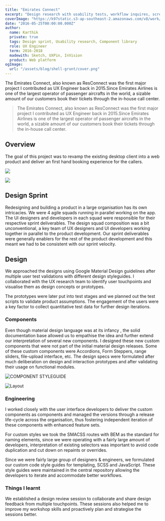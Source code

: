 ```yaml
---
title: "Emirates Connect"
excerpt: "Design research with usability tests, workflow inquires, screen designs and component development"
coverImage: "https://k97static.s3-ap-southeast-2.amazonaws.com/v8/work/cover/ek.png"
date: "2016-05-25T00:00:00.000Z"
author:
  name: Karthik
  private: true
  tags: Design sprint, Usability research, Component library
  role: UX Engineer
  term: 2016-2018
  madewith: Sketch, UXPin, InVision
  product: Web platform
ogImage:
  url: "/assets/blog/shell-grunt/cover.png"
---
```


The Emirates Connect, also known as ResConnect was the first major project I contributed as UX Engineer back in 2015.Since Emirates Airlines is one of the largest operator of passenger aircrafts in the world, a sizable amount of our customers book their tickets through the in-house call center.
> The Emirates Connect, also known as ResConnect was the first major project I contributed as UX Engineer back in 2015.Since Emirates Airlines is one of the largest operator of passenger aircrafts in the world, a sizable amount of our customers book their tickets through the in-house call center.

## Overview

The goal of this project was to revamp the existing desktop client into a web product and deliver an first hand booking experience for the callers.

![](https://s3-ap-southeast-2.amazonaws.com/k97static/project-snaps/ssui-2-search.png)

![](https://s3-ap-southeast-2.amazonaws.com/k97static/project-snaps/ssui-3-payments.png)

## Design Sprint

Redesigning and building a product in a large organisation has its own intricacies. We were 4 agile squads running in parallel working on the app. The UI designers and developers in each squad were responsible for their respective sprint deliverables. The design squad composition was a bit unconventional, a key team of UX designers and UI developers working together in parallel to the product development. Our sprint deliverables were generally enablers for the rest of the product development and this meant we had to be consistent with our sprint velocity.

## Design

We approached the designs using Google Material Design guidelines after multiple user test validations with different design styleguides. I collaborated with the UX research team to identify user touchpoints and visualise them as design concepts or prototypes.

The prototypes were later put into test stages and we planned out the test scripts to validate product assumptions. The engagement of the users were a key factor to collect quantitative test data for further design iterations.

### Components

Even though material design language was at its infancy , the solid documentation base allowed us to empathise the idea and further extend our interpretation of several new components. I designed these new custom components that were not part of the initial material design releases. Some of these custom components were Accordions, Form Steppers, range sliders, file-upload interface, etc. The design specs were formulated after much deliberation on design and interaction prototypes and after validating their usage on functional modules.

![COMPONENT STYLEGUIDE](https://s3-ap-southeast-2.amazonaws.com/k97static/project-snaps/ssui-component.jpg)

![Layout](https://s3-ap-southeast-2.amazonaws.com/k97static/project-snaps/ssui-4-xray-components.png)

### Engineering

I worked closely with the user interface developers to deliver the custom components as components and managed the versions through a release life-cycle across the organisation, thus fostering independent iteration of these components with enhanced feature sets.

For custom styles we took the SMACSS routes with BEM as the standard for naming elements, since we were operating with a fairly large amount of developers, interpretation of existing selectors was important to avoid code duplication and cut down on repaints or overrides.

Since we were fairly large group of designers & engineers, we formulated our custom code style guides for templating, SCSS and JavaScript. These style guides were maintained in the central repository allowing the developers to iterate and accommodate better workflows.

### Things I learnt

We established a design review session to collaborate and share design feedback from multiple touchpoints. These sessions also helped me to improve my workshop skills and proactively plan and strategise the sessions better.
